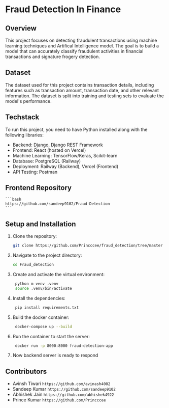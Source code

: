 # Fraud Detection In Finance

## Overview
This project focuses on detecting fraudulent transactions using machine learning techniques and Artifical Intelligence model. The goal is to build a model that can accurately classify fraudulent activities in financial transactions and signature frogery detection.

## Dataset
The dataset used for this project contains transaction details, including features such as transaction amount, transaction date, and other relevant information. The dataset is split into training and testing sets to evaluate the model's performance.

## Techstack
To run this project, you need to have Python installed along with the following libraries:
- Backend: Django, Django REST Framework
- Frontend: React (hosted on Vercel)
- Machine Learning: TensorFlow/Keras, Scikit-learn
- Database: PostgreSQL (Railway)
- Deployment: Railway (Backend), Vercel (Frontend)
- API Testing: Postman

## Frontend Repository
    ```bash
    https://github.com/sandeep9102/Fraud-Detection
    ```

## Setup and Installation
1. Clone the repository:
    ```bash
    git clone https://github.com/Princccee/fraud_detection/tree/master
    ```
2. Navigate to the project directory:
    ```bash
    cd Fraud_detection
    ```
3. Create and activate the virtual environment:
   ```bash
    python m venv .venv
    source .venv/bin/activate
    ```
4. Install the dependencies:
   ```bash
    pip install requirements.txt
    ```
5. Build the docker container:
   ```bash
    docker-compose up --build
    ```
6. Run the container to start the server:
   ```bash
    docker run -p 8000:8000 fraud-detection-app
    ```
6. Now backend server is ready to respond

## Contributors
- Avinsh Tiwari ```https://github.com/avinash4002```
- Sandeep Kumar ```https://github.com/sandeep9102 ```
- Abhishek Jain ```https://github.com/abhishek4922 ```
- Prince Kumar  ```https://github.com/Princccee```

